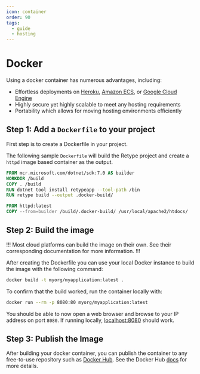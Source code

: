 ```yaml
---
icon: container
order: 90
tags:
  - guide
  - hosting
---
```

# Docker

Using a docker container has numerous advantages, including:

- Effortless deployments on [Heroku](https://devcenter.heroku.com/categories/deploying-with-docker), [Amazon ECS](https://docs.docker.com/cloud/ecs-integration/), or [Google Cloud Engine](https://cloud.google.com/compute/docs/containers)
- Highly secure yet highly scalable to meet any hosting requirements
- Portability which allows for moving hosting environments efficiently

## Step 1: Add a `Dockerfile` to your project

First step is to create a Dockerfile in your project.

The following sample `Dockerfile` will build the Retype project and create a `httpd` image based container as the output.

```dockerfile # Dockerfile
FROM mcr.microsoft.com/dotnet/sdk:7.0 AS builder
WORKDIR /build
COPY . /build
RUN dotnet tool install retypeapp --tool-path /bin
RUN retype build --output .docker-build/

FROM httpd:latest
COPY --from=builder /build/.docker-build/ /usr/local/apache2/htdocs/
```

## Step 2: Build the image

!!!
Most cloud platforms can build the image on their own. See their corresponding documentation for more information.
!!!

After creating the Dockerfile you can use your local Docker instance to build the image with the following command:

```bash #
docker build -t myorg/myapplication:latest .
```

To confirm that the build worked, run the container locally with:

```bash #
docker run --rm -p 8080:80 myorg/myapplication:latest
```

You should be able to now open a web browser and browse to your IP address on port `8080`. If running locally, [localhost:8080](http://localhost:8080) should work.

## Step 3: Publish the Image

After building your docker container, you can publish the container to any free-to-use repository such as [Docker Hub](https://dockerhub.com/). See the Docker Hub [docs](https://docs.docker.com/docker-hub/) for more details.